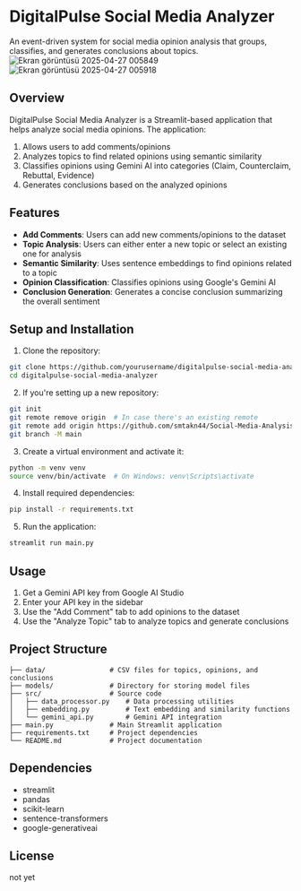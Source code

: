 # DigitalPulse Social Media Analyzer

An event-driven system for social media opinion analysis that groups, classifies, and generates conclusions about topics.
![Ekran görüntüsü 2025-04-27 005849](https://github.com/user-attachments/assets/ee6af214-4d1e-4dc2-a6ea-39ef30efc529)
![Ekran görüntüsü 2025-04-27 005918](https://github.com/user-attachments/assets/ee8fa60f-7feb-481f-958e-b0d4b4f1b346)



## Overview

DigitalPulse Social Media Analyzer is a Streamlit-based application that helps analyze social media opinions. The application:

1. Allows users to add comments/opinions
2. Analyzes topics to find related opinions using semantic similarity
3. Classifies opinions using Gemini AI into categories (Claim, Counterclaim, Rebuttal, Evidence)
4. Generates conclusions based on the analyzed opinions

## Features

- **Add Comments**: Users can add new comments/opinions to the dataset
- **Topic Analysis**: Users can either enter a new topic or select an existing one for analysis
- **Semantic Similarity**: Uses sentence embeddings to find opinions related to a topic
- **Opinion Classification**: Classifies opinions using Google's Gemini AI
- **Conclusion Generation**: Generates a concise conclusion summarizing the overall sentiment

## Setup and Installation

1. Clone the repository:
```bash
git clone https://github.com/yourusername/digitalpulse-social-media-analyzer.git
cd digitalpulse-social-media-analyzer
```

2. If you're setting up a new repository:
```bash
git init
git remote remove origin  # In case there's an existing remote
git remote add origin https://github.com/smtakn44/Social-Media-Analysis-App.git
git branch -M main
```

3. Create a virtual environment and activate it:
```bash
python -m venv venv
source venv/bin/activate  # On Windows: venv\Scripts\activate
```

4. Install required dependencies:
```bash
pip install -r requirements.txt
```

5. Run the application:
```bash
streamlit run main.py
```

## Usage

1. Get a Gemini API key from Google AI Studio
2. Enter your API key in the sidebar
3. Use the "Add Comment" tab to add opinions to the dataset
4. Use the "Analyze Topic" tab to analyze topics and generate conclusions

## Project Structure

```
├── data/                # CSV files for topics, opinions, and conclusions
├── models/              # Directory for storing model files
├── src/                 # Source code
│   ├── data_processor.py    # Data processing utilities
│   ├── embedding.py         # Text embedding and similarity functions
│   └── gemini_api.py        # Gemini API integration
├── main.py              # Main Streamlit application
├── requirements.txt     # Project dependencies
└── README.md            # Project documentation
```

## Dependencies

- streamlit
- pandas
- scikit-learn
- sentence-transformers
- google-generativeai

## License

not yet
